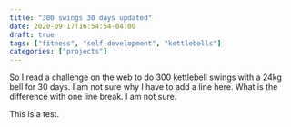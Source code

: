 ```yaml
---
title: "300 swings 30 days updated"
date: 2020-09-17T16:54:54-04:00
draft: true
tags: ["fitness", "self-development", "kettlebells"]
categories: ["projects"]
---
```



So I read a challenge on the web to do 300 kettlebell swings with a 24kg bell for 30 days.
I am not sure why I have to add a line here. What is the difference with one line break. I am
not sure.

This is a test. 
